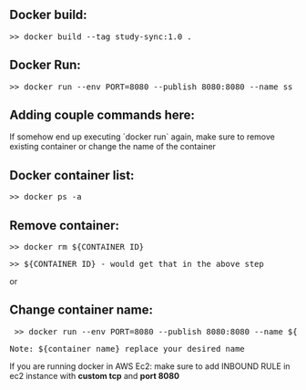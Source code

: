 <h2>Docker build:</h2>
<pre>>> docker build --tag study-sync:1.0 .</pre>
<h2>Docker Run:</h2>
<pre>>> docker run --env PORT=8080 --publish 8080:8080 --name ss -it study-sync:1.0 </pre>

<h2>Adding couple commands here:</h2>
If somehow end up executing `docker run` again, make sure to remove existing container or change the name of the container

<h2>Docker container list: </h2>
<pre>>> docker ps -a</pre>

<h2>Remove container: </h2>
<pre>>> docker rm ${CONTAINER_ID}</pre>
<pre>>> ${CONTAINER_ID} - would get that in the above step</pre>
or 
<h2>Change container name: </h2>
<pre> >> docker run --env PORT=8080 --publish 8080:8080 --name ${container_name} -it study-sync:1.0 </pre>
<pre>Note: ${container_name} replace your desired name </pre>
</pre>If you are running docker in AWS Ec2: make sure to add INBOUND RULE in ec2 instance with <b>custom tcp</b> and <b>port 8080</b></pre>
